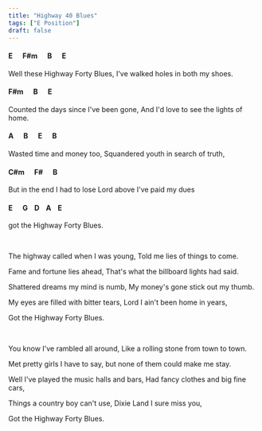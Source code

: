 ```yaml
---
title: "Highway 40 Blues"
tags: ["E Position"]
draft: false
---
```


#### E &nbsp;&nbsp;&nbsp;&nbsp; F#m &nbsp;&nbsp;&nbsp;&nbsp; B &nbsp;&nbsp;&nbsp;&nbsp; E
Well these Highway Forty Blues,  I've walked holes in both my shoes.
#### F#m &nbsp;&nbsp;&nbsp;&nbsp; B &nbsp;&nbsp;&nbsp;&nbsp; E
Counted the days since I've been gone,  And I'd love to see the lights of home.
#### A &nbsp;&nbsp;&nbsp;&nbsp; B &nbsp;&nbsp;&nbsp;&nbsp; E &nbsp;&nbsp;&nbsp;&nbsp; B
Wasted time and money too,  Squandered youth in search of truth,
#### C#m &nbsp;&nbsp;&nbsp;&nbsp; F# &nbsp;&nbsp;&nbsp;&nbsp; B
But in the end I had to lose Lord above I've paid my dues
#### E &nbsp;&nbsp;&nbsp;&nbsp; G &nbsp;&nbsp; D &nbsp;&nbsp; A &nbsp;&nbsp; E
got the Highway Forty Blues.

<br>

The highway called when I was young, Told me lies of things to come.

Fame and fortune lies ahead, That's what the billboard lights had said.

Shattered dreams my mind is numb, My money's gone stick out my thumb.

My eyes are filled with bitter tears, Lord I ain't been home in years,

Got the Highway Forty Blues.

<br>

You know I've rambled all around, Like a rolling stone from town to town.

Met pretty girls I have to say, but none of them could make me stay.

Well I've played the music halls and bars, Had fancy clothes and big fine cars,

Things a country boy can't use, Dixie Land I sure miss you,

Got the Highway Forty Blues.
